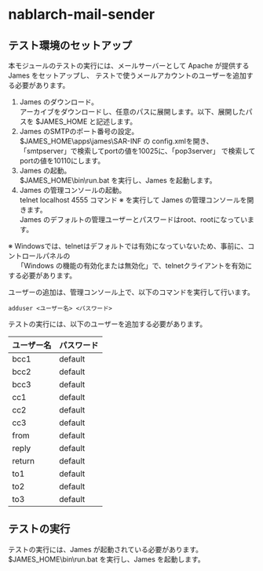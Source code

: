# nablarch-mail-sender

## テスト環境のセットアップ

本モジュールのテストの実行には、メールサーバーとして Apache が提供する James をセットアップし、
テストで使うメールアカウントのユーザーを追加する必要があります。

1. James のダウンロード。<br>
   アーカイブをダウンロードし、任意のパスに展開します。以下、展開したパスを $JAMES_HOME と記述します。
2. James のSMTPのポート番号の設定。<br>
   $JAMES_HOME\apps\james\SAR-INF の config.xmlを開き、「smtpserver」で検索してportの値を10025に、「pop3server」
   で検索してportの値を10110にします。
3. James の起動。<br>
   $JAMES_HOME\bin\run.bat を実行し、James を起動します。<br>
4. James の管理コンソールの起動。<br>
   telnet localhost 4555 コマンド ※ を実行して James の管理コンソールを開きます。<br>
   James のデフォルトの管理ユーザーとパスワードはroot、rootになっています。<br>

※ Windowsでは、telnetはデフォルトでは有効になっていないため、事前に、コントロールパネルの<br>
　 「Windows の機能の有効化または無効化」で、telnetクライアントを有効にする必要があります。

ユーザーの追加は、管理コンソール上で、以下のコマンドを実行して行います。
```
adduser <ユーザー名> <パスワード>
```

テストの実行には、以下のユーザーを追加する必要があります。

|ユーザー名 |パスワード |
|:----------|:----------|
|bcc1       |default    |
|bcc2       |default    |
|bcc3       |default    |
|cc1        |default    |
|cc2        |default    |
|cc3        |default    |
|from       |default    |
|reply      |default    |
|return     |default    |
|to1        |default    |
|to2        |default    |
|to3        |default    |

## テストの実行

テストの実行には、James が起動されている必要があります。<br>
$JAMES_HOME\bin\run.bat を実行し、James を起動します。
